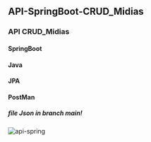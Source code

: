 ## API-SpringBoot-CRUD_Midias

### API CRUD_Midias
#### SpringBoot
#### Java
#### JPA
#### PostMan
##### file Json in branch main!
![api-spring](https://user-images.githubusercontent.com/98437353/209342934-ebdf4aed-d93c-4451-8d62-1a67ae238725.png)


